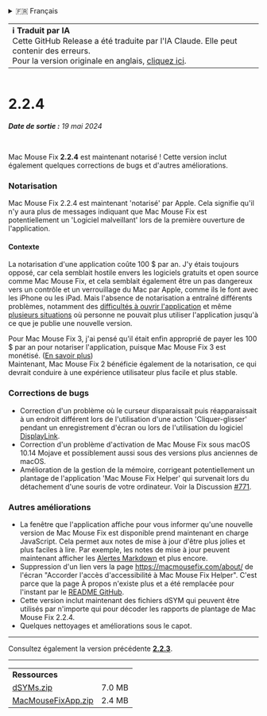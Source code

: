 <details>
<summary>🇫🇷 Français</summary>

[🇬🇧 English (GitHub)](https://github.com/noah-nuebling/mac-mouse-fix/releases/tag/2.2.4)\
[🇦🇩 Català](https://redirect.macmousefix.com/?target=mmf-release&tag=2.2.4&locale=ca)\
[🇩🇪 Deutsch](https://redirect.macmousefix.com/?target=mmf-release&tag=2.2.4&locale=de)\
[🇪🇸 Español](https://redirect.macmousefix.com/?target=mmf-release&tag=2.2.4&locale=es)\
**🇫🇷 Français**\
[🇮🇩 Indonesia](https://redirect.macmousefix.com/?target=mmf-release&tag=2.2.4&locale=id)\
[🇮🇹 Italiano](https://redirect.macmousefix.com/?target=mmf-release&tag=2.2.4&locale=it)\
[🇭🇺 Magyar](https://redirect.macmousefix.com/?target=mmf-release&tag=2.2.4&locale=hu)\
[🇳🇱 Nederlands](https://redirect.macmousefix.com/?target=mmf-release&tag=2.2.4&locale=nl)\
[🇵🇱 Polski](https://redirect.macmousefix.com/?target=mmf-release&tag=2.2.4&locale=pl)\
[🇧🇷 Português (Brasil)](https://redirect.macmousefix.com/?target=mmf-release&tag=2.2.4&locale=pt-BR)\
[🇵🇹 Português (Portugal)](https://redirect.macmousefix.com/?target=mmf-release&tag=2.2.4&locale=pt-PT)\
[🇷🇴 Română](https://redirect.macmousefix.com/?target=mmf-release&tag=2.2.4&locale=ro)\
[🇸🇪 Svenska](https://redirect.macmousefix.com/?target=mmf-release&tag=2.2.4&locale=sv)\
[🇻🇳 Tiếng Việt](https://redirect.macmousefix.com/?target=mmf-release&tag=2.2.4&locale=vi)\
[🇹🇷 Türkçe](https://redirect.macmousefix.com/?target=mmf-release&tag=2.2.4&locale=tr)\
[🇨🇿 Čeština](https://redirect.macmousefix.com/?target=mmf-release&tag=2.2.4&locale=cs)\
[🇬🇷 Ελληνικά](https://redirect.macmousefix.com/?target=mmf-release&tag=2.2.4&locale=el)\
[🇷🇺 Русский](https://redirect.macmousefix.com/?target=mmf-release&tag=2.2.4&locale=ru)\
[🇺🇦 Українська](https://redirect.macmousefix.com/?target=mmf-release&tag=2.2.4&locale=uk)\
[🇮🇱 עברית](https://redirect.macmousefix.com/?target=mmf-release&tag=2.2.4&locale=he)\
[🇸🇦 العربية](https://redirect.macmousefix.com/?target=mmf-release&tag=2.2.4&locale=ar)\
[🇮🇳 हिन्दी](https://redirect.macmousefix.com/?target=mmf-release&tag=2.2.4&locale=hi)\
[🇹🇭 ไทย](https://redirect.macmousefix.com/?target=mmf-release&tag=2.2.4&locale=th)\
[🇨🇳 中文 (简体)](https://redirect.macmousefix.com/?target=mmf-release&tag=2.2.4&locale=zh-Hans)\
[🇨🇳 中文 (繁體)](https://redirect.macmousefix.com/?target=mmf-release&tag=2.2.4&locale=zh-Hant)\
[🇭🇰 中文（香港)](https://redirect.macmousefix.com/?target=mmf-release&tag=2.2.4&locale=zh-HK)\
[🇯🇵 日本語](https://redirect.macmousefix.com/?target=mmf-release&tag=2.2.4&locale=ja)\
[🇰🇷 한국어](https://redirect.macmousefix.com/?target=mmf-release&tag=2.2.4&locale=ko)\
[Help translate Mac Mouse Fix to different languages!](https://github.com/noah-nuebling/mac-mouse-fix/discussions/731)
</details>
<table align=><td>
<b>ℹ️ Traduit par IA</b><br>
Cette GitHub Release a été traduite par l'IA Claude. Elle peut contenir des erreurs.<br>
Pour la version originale en anglais, <a href="https://github.com/noah-nuebling/mac-mouse-fix/releases/tag/2.2.4">cliquez ici</a>.
</td></table>

<table></table>

# 2.2.4
***Date de sortie :** 19 mai 2024*

<br>

Mac Mouse Fix **2.2.4** est maintenant notarisé ! Cette version inclut également quelques corrections de bugs et d'autres améliorations.

### **Notarisation**

Mac Mouse Fix 2.2.4 est maintenant 'notarisé' par Apple. Cela signifie qu'il n'y aura plus de messages indiquant que Mac Mouse Fix est potentiellement un 'Logiciel malveillant' lors de la première ouverture de l'application.

#### Contexte

La notarisation d'une application coûte 100 $ par an. J'y étais toujours opposé, car cela semblait hostile envers les logiciels gratuits et open source comme Mac Mouse Fix, et cela semblait également être un pas dangereux vers un contrôle et un verrouillage du Mac par Apple, comme ils le font avec les iPhone ou les iPad. Mais l'absence de notarisation a entraîné différents problèmes, notamment des [difficultés à ouvrir l'application](https://github.com/noah-nuebling/mac-mouse-fix/discussions/114) et même [plusieurs situations](https://github.com/noah-nuebling/mac-mouse-fix/issues/95) où personne ne pouvait plus utiliser l'application jusqu'à ce que je publie une nouvelle version.

Pour Mac Mouse Fix 3, j'ai pensé qu'il était enfin approprié de payer les 100 $ par an pour notariser l'application, puisque Mac Mouse Fix 3 est monétisé. ([En savoir plus](https://redirect.macmousefix.com/?target=mmf-release&tag=3.0.0&locale=fr)) \
Maintenant, Mac Mouse Fix 2 bénéficie également de la notarisation, ce qui devrait conduire à une expérience utilisateur plus facile et plus stable.

### **Corrections de bugs**

- Correction d'un problème où le curseur disparaissait puis réapparaissait à un endroit différent lors de l'utilisation d'une action 'Cliquer-glisser' pendant un enregistrement d'écran ou lors de l'utilisation du logiciel [DisplayLink](https://www.synaptics.com/products/displaylink-graphics).
- Correction d'un problème d'activation de Mac Mouse Fix sous macOS 10.14 Mojave et possiblement aussi sous des versions plus anciennes de macOS.
- Amélioration de la gestion de la mémoire, corrigeant potentiellement un plantage de l'application 'Mac Mouse Fix Helper' qui survenait lors du détachement d'une souris de votre ordinateur. Voir la Discussion [#771](https://github.com/noah-nuebling/mac-mouse-fix/discussions/771).

### **Autres améliorations**

- La fenêtre que l'application affiche pour vous informer qu'une nouvelle version de Mac Mouse Fix est disponible prend maintenant en charge JavaScript. Cela permet aux notes de mise à jour d'être plus jolies et plus faciles à lire. Par exemple, les notes de mise à jour peuvent maintenant afficher les [Alertes Markdown](https://github.com/orgs/community/discussions/16925) et plus encore.
- Suppression d'un lien vers la page https://macmousefix.com/about/ de l'écran "Accorder l'accès d'accessibilité à Mac Mouse Fix Helper". C'est parce que la page À propos n'existe plus et a été remplacée pour l'instant par le [README GitHub](https://github.com/noah-nuebling/mac-mouse-fix).
- Cette version inclut maintenant des fichiers dSYM qui peuvent être utilisés par n'importe qui pour décoder les rapports de plantage de Mac Mouse Fix 2.2.4.
- Quelques nettoyages et améliorations sous le capot.

---

Consultez également la version précédente [**2.2.3**](https://redirect.macmousefix.com/?target=mmf-release&tag=2.2.3&locale=fr).

---

<table align="start">
<tr>
    <td colspan=2>
        <b>Ressources</b>
    </td>
</tr>
<tr>
    <td><a href="https://github.com/noah-nuebling/mac-mouse-fix/releases/download/2.2.4/dSYMs.zip">dSYMs.zip</a></td>
    <td>7.0 MB</td>
</tr>
<tr>
    <td><a href="https://github.com/noah-nuebling/mac-mouse-fix/releases/download/2.2.4/MacMouseFixApp.zip">MacMouseFixApp.zip</a></td>
    <td>2.4 MB</td>
</tr>
</table>
